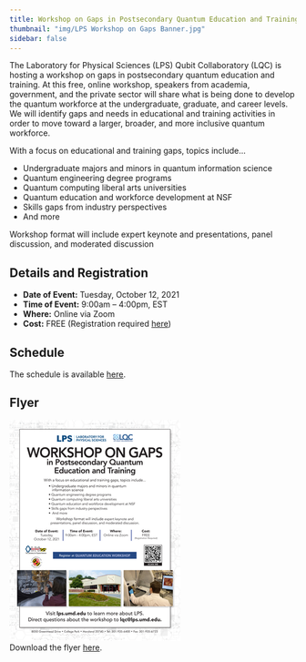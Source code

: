 ```yaml
---
title: Workshop on Gaps in Postsecondary Quantum Education and Training
thumbnail: "img/LPS Workshop on Gaps Banner.jpg"
sidebar: false
---
```


The Laboratory for Physical Sciences (LPS) Qubit Collaboratory (LQC) is hosting a workshop on gaps in postsecondary quantum education and training. At this free, online workshop, speakers from academia, government, and the private sector will share what is being done to develop the quantum workforce at the undergraduate, graduate, and career levels. We will identify gaps and needs in educational and training activities in order to move toward a larger, broader, and more inclusive quantum workforce.

With a focus on educational and training gaps, topics include...

- Undergraduate majors and minors in quantum information science
- Quantum engineering degree programs
- Quantum computing liberal arts universities
- Quantum education and workforce development at NSF
- Skills gaps from industry perspectives
- And more

Workshop format will include expert keynote and presentations, panel discussion, and moderated discussion

## Details and Registration ##

- **Date of Event:**  Tuesday, October 12, 2021
- **Time of Event:**  9:00am – 4:00pm, EST
- **Where:** Online via Zoom
- **Cost:** FREE (Registration required [here](https://forms.gle/FW6zbxetvcA6Pyfy6))

## Schedule ##

The schedule is available [here](https://docs.google.com/document/d/e/2PACX-1vQSKL8hYzU30KdIrBrVQMOjyLtm2cUaUsgwlE6bIUOPXX_F9EhHo5QYcfiQQA8ljrLWHAFdN_lg52Kc/pub).

## Flyer ##

![Flyer](LPS-GAPS-WORKSHOP-3.png)  
Download the flyer [here](/activities/LPS-GAPS-WORKSHOP-3.pdf).

